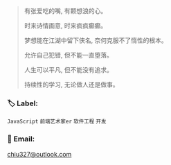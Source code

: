 > 有张爱吃的嘴, 有颗想浪的心。
>
> 时来诗情画意, 时来疯疯癫癫。
>
> 梦想能在江湖中留下侠名, 奈何克服不了惰性的根本。
>
> 允许自己犯错, 但不能一直堕落。
>
> 人生可以平凡, 但不能没有追求。
>
> 持续性的学习, 无论做人还是做事。

### 🏷️ Label: 

`JavaScript` `前端艺术家er` `软件工程` `开发`

### 📧 Email:

chiu327@outlook.com
